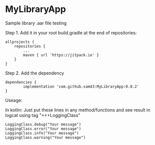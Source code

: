 # MyLibraryApp
Sample library .aar file testing

Step 1. Add it in your root build.gradle at the end of repositories:

	allprojects {
		repositories {
			...
			maven { url 'https://jitpack.io' }
		}
	}
Step 2. Add the dependency

	dependencies {
	        implementation 'com.github.sam43:MyLibraryApp:0.0.2'
	}


Useage: 

In kotlin: Just put these lines in any method/functions and see result in logcat using tag "+++LoggingClass"

	LoggingClass.debug("Your message")
	LoggingClass.error("Your message")
	LoggingClass.info("Your message")
	LoggingClass.warning("Your message")
